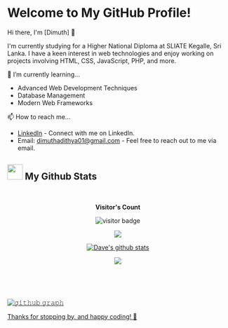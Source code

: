 # Welcome to My GitHub Profile!

Hi there, I'm [Dimuth] 👋

I'm currently studying for a Higher National Diploma at SLIATE Kegalle, Sri Lanka. I have a keen interest in web technologies and enjoy working on projects involving HTML, CSS, JavaScript, PHP, and more.

🌱 I’m currently learning...
- Advanced Web Development Techniques
- Database Management
- Modern Web Frameworks

📫 How to reach me...
- [LinkedIn](https://www.linkedin.com/in/dimuth-adithya/) - Connect with me on LinkedIn.
- Email: dimuthadithya01@gmail.com - Feel free to reach out to me via email.


<!-- My Github Stats -->
## <img src="https://media.giphy.com/media/iY8CRBdQXODJSCERIr/giphy.gif" width="35"><b> My Github Stats </b>
<br>

<p align="center"><b>Visitor's Count</b></p>
<p align="center"><img src="https://profile-counter.glitch.me/{dimuthx353}/count.svg" alt="visitor badge"/></p>
<p align="center"><a href="https://github.com/dimuthx353"><img src="https://github-readme-stats.vercel.app/api/top-langs/?username=dimuthx353&theme=tokyonight" /></a></p>
<p align="center" ><a href="https://github.com/dimuthx353"><img align="center" src="https://github-readme-stats.vercel.app/api?username=dimuthx353&show_icons=true&theme=tokyonight&line_height=27" alt="Dave's github stats"/</a></p> 
<p align="center" ><img src="https://github-readme-streak-stats.herokuapp.com?user=dimuthx353&theme=tokyonight"></p>

<br/>
<br/>
<br/>

<!--My Github Stats (Graph)-->
![𝚐𝚒𝚝𝚑𝚞𝚋 𝚐𝚛𝚊𝚙𝚑](https://github-readme-activity-graph.vercel.app/graph?username=dimuthx353&theme=react-dark&hide_border=true&area=true)




Thanks for stopping by, and happy coding! 🚀


<!--
**dimuthx353/dimuthx353** is a ✨ _special_ ✨ repository because its `README.md` (this file) appears on your GitHub profile.

Here are some ideas to get you started:

- 🔭 I’m currently working on ...
- 🌱 I’m currently learning ...
- 👯 I’m looking to collaborate on ...
- 🤔 I’m looking for help with ...
- 💬 Ask me about ...
- 📫 How to reach me: ...
- 😄 Pronouns: ...
- ⚡ Fun fact: ...
-->
